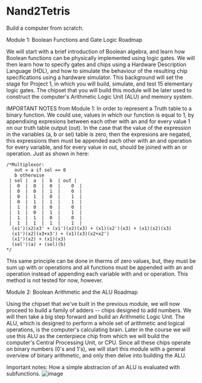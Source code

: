 # Nand2Tetris
 Build a computer from scratch.
 
 Module 1: Boolean Functions and Gate Logic Roadmap
 
 We will start with a brief introduction of Boolean algebra, and learn how Boolean functions can be physically implemented using logic gates. We will then learn how to specify gates and chips using a Hardware Description Language (HDL), and how to simulate the behaviour of the resulting chip specifications using a hardware simulator. This background will set the stage for Project 1, in which you will build, simulate, and test 15 elementary logic gates. The chipset that you will build this module will be later used to construct the computer's Arithmetic Logic Unit (ALU) and memory system.
 
 IMPORTANT NOTES from Module 1: In order to represent a Truth table to a binary function. We could use, values in which our function is equal to 1, by appendixing expresions between each other with an and for every value 1 on our truth table output (out). In the case that the value of the expression in the variables (a, b or sel) table is zero, then the expresions are negated, this expressions then must be appended each other with an and operation for every variable, and for every value in out, should be joined  with an or operation. Just as shown in here:
 ```
 /*Multiplexor:
    out = a if sel == 0 
    b otherwise
  | sel |  a  |  b  | out |
  |  0  |  0  |  0  |	 0  |
  |  0  |  0  |  1  |	 0  |
  |  0  |  1  |  0  |	 1  |
  |  0  |  1  |  1  |	 1  |
  |  1  |  0  |  0  |	 0  |
  |  1  |  0  |  1  |	 1  |
  |  1  |  1  |  0  |	 0  |
  |  1  |  1  |  1  |	 1  |
   (x1')(x2)x3' + (x1')(x2)(x3) + (x1)(x2')(x3) + (x1)(x2)(x3)
   (x1')(x2)(x3+x3') + (x1)(x3)(x2+x2')
   (x1')(x2) + (x1)(x3)
   (sel')(a) + (sel)(b)
*/
```
This same principle can be done in therms of zero values, but, they must be sum up with or operations and all functions must be appended with an and operation instead of appending each variable with and or operation. This method is not tested for now, however.

Module 2: Boolean Arithmetic and the ALU Roadmap

 Using the chipset that we've built in the previous module, we will now proceed to build a family of adders -- chips designed to add numbers. We will then take a big step forward and build an Arithmetic Logic Unit. The ALU, which is designed to perform a whole set of arithmetic and logical operations, is the computer's calculating brain. Later in the course we will use this ALU as the centerpiece chip from which we will build the computer's Central Processing Unit, or CPU. Since all these chips operate on binary numbers (0's and 1's), we will start this module with a general overview of binary arithmetic, and only then delve into building the ALU.
 
 Important notes: How a simple abstracion of an ALU is evaluated with subfunctions.
 ![image](https://user-images.githubusercontent.com/36864288/197629944-31dd09c3-59df-4fa0-af44-35489f165ea1.png)

